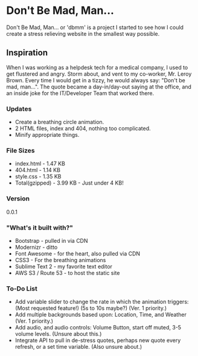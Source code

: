 # Don't Be Mad, Man...

Don't Be Mad, Man... or 'dbmm' is a project I started to see how I could create a stress relieving website in the smallest way possible.

## Inspiration

When I was working as a helpdesk tech for a medical company, I used to get flustered and angry. Storm about, and vent to my co-worker, Mr. Leroy Brown. Every time I would get in a tizzy, he would always say: "Don't be mad, man...". The quote became a day-in/day-out saying at the office, and an inside joke for the IT/Developer Team that worked there.

### Updates

  - Create a breathing circle animation.
  - 2 HTML files, index and 404, nothing too complicated.
  - Minify appropriate things.

### File Sizes

  * index.html - 1.47 KB
  * 404.html - 1.14 KB
  * style.css - 1.35 KB
  * Total(gzipped) - 3.99 KB - Just under 4 KB!

### Version
0.0.1

### "What's it built with?"

* Bootstrap - pulled in via CDN
* Modernizr - ditto
* Font Awesome - for the heart, also pulled via CDN
* CSS3 - For the breathing animations
* Sublime Text 2 - my favorite text editor
* AWS S3 / Route 53 - to host the static site

### To-Do List

* Add variable slider to change the rate in which the animation triggers: (Most requested feature!) (5s to 10s maybe?) (Ver. 1 priority.)
* Add multiple backgrounds based upon: Location, Time, and Weather (Ver. 1 priority.)
* Add audio, and audio controls: Volume Button, start off muted, 3-5 volume levels. (Unsure about this.)
* Integrate API to pull in de-stress quotes, perhaps new quote every refresh, or a set time variable. (Also unsure about.)
